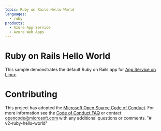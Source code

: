 ```yaml
---
topic: Ruby on Rails Hello World
languages:
  - ruby
products:
  - Azure App Service
  - Azure Web Apps
---
```


# Ruby on Rails Hello World

This sample demonstrates the default Ruby on Rails app for [App Service on Linux](https://docs.microsoft.com/azure/app-service/containers).

# Contributing

This project has adopted the [Microsoft Open Source Code of Conduct](https://opensource.microsoft.com/codeofconduct/). For more information see the [Code of Conduct FAQ](https://opensource.microsoft.com/codeofconduct/faq/) or contact [opencode@microsoft.com](mailto:opencode@microsoft.com) with any additional questions or comments.
"# v2-ruby-hello-world"  
